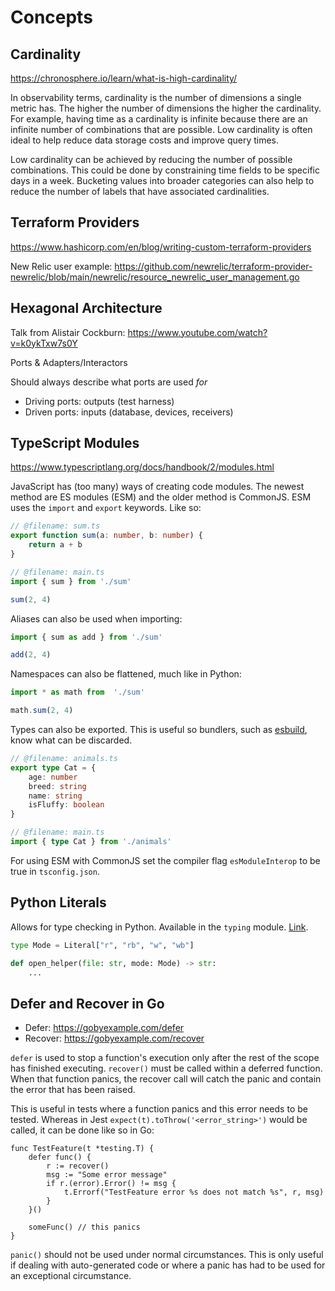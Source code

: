 # Concepts

## Cardinality

https://chronosphere.io/learn/what-is-high-cardinality/

In observability terms, cardinality is the number of dimensions a single metric has. The higher the number of dimensions the higher the cardinality. For example, having time as a cardinality is infinite because there are an infinite number of combinations that are possible. Low cardinality is often ideal to help reduce data storage costs and improve query times.

Low cardinality can be achieved by reducing the number of possible combinations. This could be done by constraining time fields to be specific days in a week. Bucketing values into broader categories can also help to reduce the number of labels that have associated cardinalities.

## Terraform Providers

https://www.hashicorp.com/en/blog/writing-custom-terraform-providers

New Relic user example: https://github.com/newrelic/terraform-provider-newrelic/blob/main/newrelic/resource_newrelic_user_management.go

## Hexagonal Architecture

Talk from Alistair Cockburn: https://www.youtube.com/watch?v=k0ykTxw7s0Y

Ports & Adapters/Interactors

Should always describe what ports are used *for*

* Driving ports: outputs (test harness)
* Driven ports: inputs (database, devices, receivers)

## TypeScript Modules

https://www.typescriptlang.org/docs/handbook/2/modules.html

JavaScript has (too many) ways of creating code modules. The newest method are ES modules (ESM) and the older method is CommonJS. ESM uses the `import` and `export` keywords. Like so:

```typescript
// @filename: sum.ts
export function sum(a: number, b: number) {
    return a + b
}

// @filename: main.ts
import { sum } from './sum'

sum(2, 4)
```

Aliases can also be used when importing:

```typescript
import { sum as add } from './sum'

add(2, 4)
```

Namespaces can also be flattened, much like in Python:

```typescript
import * as math from  './sum'

math.sum(2, 4)
```

Types can also be exported. This is useful so bundlers, such as [esbuild](https://esbuild.github.io/), know what can be discarded.

```typescript
// @filename: animals.ts
export type Cat = {
    age: number
    breed: string
    name: string
    isFluffy: boolean
}

// @filename: main.ts
import { type Cat } from './animals'
```

For using ESM with CommonJS set the compiler flag `esModuleInterop` to be true in `tsconfig.json`.

## Python Literals

Allows for type checking in Python. Available in the `typing` module. [Link](https://docs.python.org/3/library/typing.html#typing.Literal).

```python
type Mode = Literal["r", "rb", "w", "wb"]

def open_helper(file: str, mode: Mode) -> str:
    ...
```

## Defer and Recover in Go

* Defer: https://gobyexample.com/defer
* Recover: https://gobyexample.com/recover

`defer` is used to stop a function's execution only after the rest of the scope has finished executing. `recover()` must be called within a deferred function. When that function panics, the recover call will catch the panic and contain the error that has been raised.

This is useful in tests where a function panics and this error needs to be tested. Whereas in Jest `expect(t).toThrow('<error_string>')` would be called, it can be done like so in Go:

```golang
func TestFeature(t *testing.T) {
    defer func() {
        r := recover()
        msg := "Some error message"
        if r.(error).Error() != msg {
            t.Errorf("TestFeature error %s does not match %s", r, msg)
        }
    }()

    someFunc() // this panics
}
```

`panic()` should not be used under normal circumstances. This is only useful if dealing with auto-generated code or where a panic has had to be used for an exceptional circumstance.
